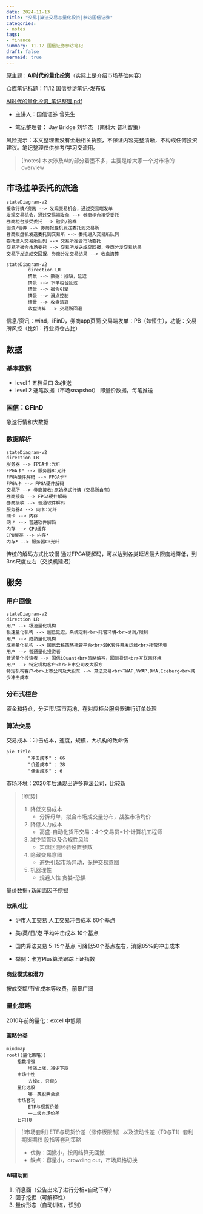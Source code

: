```yaml
---
date: 2024-11-13
title: "交易|算法交易与量化投资|参访国信证券"
categories: 
- notes
tags: 
- finance
summary: 11-12 国信证券参访笔记 
draft: false
mermaid: true
---
```


原主题：**AI时代的量化投资**（实际上是介绍市场基础内容）

仓库笔记标题：11.12 国信参访笔记-发布版

[AI时代的量化投资_笔记整理.pdf](<https://liubinfighter.github.io/Blog/post/guoxin_ai_trading/AI时代的量化投资 笔记整理.pdf>)

- 主讲人：国信证券 曾先生

- 笔记整理者： Jay Bridge 刘华杰 （南科大 普利智策）

风险提示：本文整理者没有金融相关执照，不保证内容完整清晰，不构成任何投资建议。笔记整理仅供参考/学习交流用。

>[!notes]
>本次涉及AI的部分着墨不多，主要是给大家一个对市场的overview

## 市场挂单委托的旅途

```mermaid
stateDiagram-v2
接收行情/资讯 --> 发现交易机会，通过交易端发单
发现交易机会，通过交易端发单 --> 券商柜台接受委托
券商柜台接受委托 --> 验资/验券
验资/验券 --> 券商报盘机发送委托到交易所
券商报盘机发送委托到交易所 --> 委托进入交易所队列
委托进入交易所队列 --> 交易所撮合市场委托
交易所撮合市场委托 --> 交易所发送成交回报，券商分发交易结果
交易所发送成交回报，券商分发交易结果 --> 收盘清算

```

```mermaid
stateDiagram-v2
        direction LR
		情景 --> 数据：残缺，延迟
        情景 --> 下单柜台延迟
		情景 --> 撮合引擎
        情景 --> 滑点控制
        情景 --> 收盘清算
        收盘清算 --> 交易所回退
```

信息/资讯：wind，iFinD，券商app页面
交易端发单：PB（如恒生），功能：交易所风控（比如：行业持仓占比）

## 数据

### 基本数据

- level 1 五档盘口 3s推送
- level 2 逐笔数据（市场snapshot） 即量价数据，每笔推送

### 国信：GFinD

急速行情和大数据

### 数据解析

```mermaid
stateDiagram-v2
direction LR
服务器 --> FPGA卡:光纤 
FPGA卡* --> 服务器B:光纤
FPGA硬件解码 --> FPGA卡*
FPGA卡 --> FPGA硬件解码
交易所 --> 券商接收:原始格式行情（交易所自有）
券商接收 --> FPGA硬件解码
券商接收 --> 普通软件解码
服务器A --> 网卡:光纤
网卡 --> 内存
网卡 --> 普通软件解码
内存 --> CPU缓存
CPU缓存 --> 内存*
内存* --> 服务器C:光纤
```

传统的解码方式比较慢
通过FPGA硬解码，可以达到各类延迟最大限度地降低，到3ns尺度左右（交换机延迟）

## 服务

### 用户画像

```mermaid
stateDiagram-v2
direction LR
用户 --> 极速量化机构
极速量化机构 --> 超低延迟，系统定制<br>托管环境<br>尽调/限制
用户 --> 成熟量化机构
成熟量化机构 --> 国信云核策略托管平台<br>SDK套件开发运维<br>托管环境
用户 --> 普通量化投资者
普通量化投资者 --> 国信iQuant<br>策略编写，回测投研<br>互联网环境
用户 --> 特定机构客户<br>上市公司及大股东
特定机构客户<br>上市公司及大股东 --> 算法交易<br>TWAP,VWAP,DMA,Iceberg<br>减少冲击成本
```

### 分布式柜台

资金和持仓，分沪市/深市两地，在对应柜台服务器进行订单处理

### 算法交易

交易成本：冲击成本，速度，规模，大机构的致命伤

```mermaid
pie title 
        "冲击成本" : 66
        "价差成本" : 28
        "佣金成本" : 6

```

市场环境：2020年后涌现出许多算法公司，比较新

>[!优势]
>1. 降低交易成本 
>    - 分拆母单，拟合市场成交量分布，战胜市场均价
>2. 降低人力成本
>    - 高盛-自动化货币交易：4个交易员=1个计算机工程师
>3. 减少监管以及合规性风险
>    - 实盘回测经验设置参数
>4. 隐藏交易意图
>    - 避免引起市场异动，保护交易意图
>5. 机器理性
>    - 规避人性 贪婪-恐惧

量价数据+新闻面因子挖掘

#### 效果对比

- 沪市人工交易 人工交易冲击成本 60个基点
- 美/英/日/港 平均冲击成本 10个基点
- 国内算法交易 5-15个基点
    可降低50个基点左右，消除85%的冲击成本

- 举例：卡方Plus算法跟踪上证指数

#### 商业模式和潜力

按成交额/节省成本等收费，前景广阔

### 量化策略

2010年前的量化：excel 中低频

#### 策略分类

```mermaid
mindmap
root((量化策略))
    指数增强
        增强上涨，减少下跌
    市场中性
        去掉α, 只留β
    量化选股
        哪一类股票会涨
    市场套利
        ETF与现货价差
        一二级市场价差
    日内T0
```

>[!市场套利]
>ETF与现货价差（涨停板限制）以及流动性差（T0与T1）套利
>期货期权 股指等套利策略
>- 优势：回撤小，按周结算无回撤
>- 缺点：容量小，crowding out，市场风格切换

#### AI辅助面

1. 消息面（公告出来了进行分析+自动下单）
2. 因子挖掘（可解释性）
3. 量价形态（自动训练，识别）
